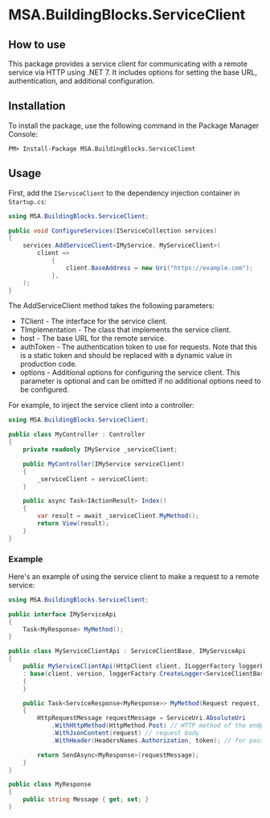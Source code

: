 # MSA.BuildingBlocks.ServiceClient

## How to use

This package provides a service client for communicating with a remote service via HTTP using .NET 7. It includes options for setting the base URL, authentication, and additional configuration.

## Installation

To install the package, use the following command in the Package Manager Console:

    PM> Install-Package MSA.BuildingBlocks.ServiceClient

## Usage

First, add the `IServiceClient` to the dependency injection container in `Startup.cs`:

```csharp
using MSA.BuildingBlocks.ServiceClient;

public void ConfigureServices(IServiceCollection services)
{
    services.AddServiceClient<IMyService, MyServiceClient>(
        client =>
            {
                client.BaseAddress = new Uri("https://example.com");
            },
    );
}
```
The AddServiceClient method takes the following parameters:

- TClient - The interface for the service client.
- TImplementation - The class that implements the service client.
- host - The base URL for the remote service.
- authToken - The authentication token to use for requests. Note that this is a static token and should be replaced with a dynamic value in production code.
- options - Additional options for configuring the service client. This parameter is optional and can be omitted if no additional options need to be configured.

For example, to inject the service client into a controller:

```csharp
using MSA.BuildingBlocks.ServiceClient;

public class MyController : Controller
{
    private readonly IMyService _serviceClient;

    public MyController(IMyService serviceClient)
    {
        _serviceClient = serviceClient;
    }

    public async Task<IActionResult> Index()
    {
        var result = await _serviceClient.MyMethod();
        return View(result);
    }
}
```

### Example
Here's an example of using the service client to make a request to a remote service:

```cs
using MSA.BuildingBlocks.ServiceClient;

public interface IMyServiceApi
{
    Task<MyResponse> MyMethod();
}

public class MyServiceClientApi : ServiceClientBase, IMyServiceApi
{
    public MyServiceClientApi(HttpClient client, ILoggerFactory loggerFactory, string version)
    : base(client, version, loggerFactory.CreateLogger<ServiceClientBase>())
    {
    }

    public Task<ServiceResponse<MyResponse>> MyMethod(Request request, string token)
    {
        HttpRequestMessage requestMessage = ServiceUri.AbsoluteUri
            .WithHttpMethod(HttpMethod.Post) // HTTP method of the endpoint
            .WithJsonContent(request) // request body
            .WithHeader(HeadersNames.Authorization, token); // for passing authentication token

        return SendAsync<MyResponse>(requestMessage);
    }
}

public class MyResponse
{
    public string Message { get; set; }
}
```

